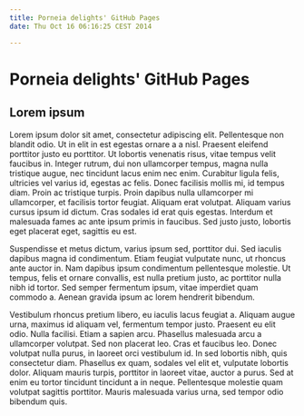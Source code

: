 ```yaml
---
title: Porneia delights' GitHub Pages
date: Thu Oct 16 06:16:25 CEST 2014

---
```


# Porneia delights' GitHub Pages

## Lorem ipsum

Lorem ipsum dolor sit amet, consectetur adipiscing elit. Pellentesque non
blandit odio. Ut in elit in est egestas ornare a a nisl. Praesent eleifend
porttitor justo eu porttitor. Ut lobortis venenatis risus, vitae tempus velit
faucibus in. Integer rutrum, dui non ullamcorper tempus, magna nulla tristique
augue, nec tincidunt lacus enim nec enim. Curabitur ligula felis, ultricies
vel varius id, egestas ac felis. Donec facilisis mollis mi, id tempus
diam. Proin ac tristique turpis. Proin dapibus nulla ullamcorper mi
ullamcorper, et facilisis tortor feugiat. Aliquam erat volutpat. Aliquam
varius cursus ipsum id dictum. Cras sodales id erat quis egestas. Interdum et
malesuada fames ac ante ipsum primis in faucibus. Sed justo justo, lobortis
eget placerat eget, sagittis eu est.

Suspendisse et metus dictum, varius ipsum sed, porttitor dui. Sed iaculis
dapibus magna id condimentum. Etiam feugiat vulputate nunc, ut rhoncus ante
auctor in. Nam dapibus ipsum condimentum pellentesque molestie. Ut tempus,
felis et ornare convallis, est nulla pretium justo, ac porttitor nulla nibh id
tortor. Sed semper fermentum ipsum, vitae imperdiet quam commodo a. Aenean
gravida ipsum ac lorem hendrerit bibendum.

Vestibulum rhoncus pretium libero, eu iaculis lacus feugiat a. Aliquam augue
urna, maximus id aliquam vel, fermentum tempor justo. Praesent eu elit
odio. Nulla facilisi. Etiam a sapien arcu. Phasellus malesuada arcu a
ullamcorper volutpat. Sed non placerat leo. Cras et faucibus leo. Donec
volutpat nulla purus, in laoreet orci vestibulum id. In sed lobortis nibh,
quis consectetur diam. Phasellus ex quam, sodales vel elit et, vulputate
lobortis dolor. Aliquam mauris turpis, porttitor in laoreet vitae, auctor a
purus. Sed at enim eu tortor tincidunt tincidunt a in neque. Pellentesque
molestie quam volutpat sagittis porttitor. Mauris malesuada varius urna, sed
tempor odio bibendum quis.
